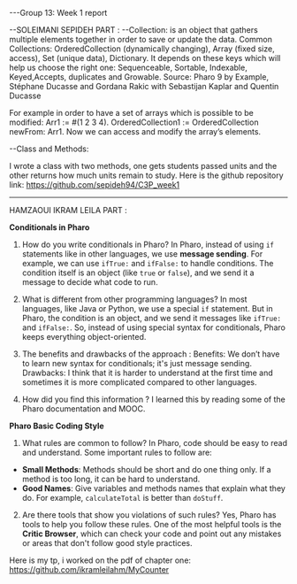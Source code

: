 ---Group 13: Week 1 report  

--SOLEIMANI SEPIDEH	PART :
--Collection:
is an object that gathers multiple elements together in order to save or update the data.
Common Collections: OrderedCollection (dynamically changing), Array (fixed size, access), Set (unique data), Dictionary.
It depends on these keys which will help us choose the right one: Sequenceable, Sortable, Indexable, Keyed,Accepts, duplicates and Growable.
Source: Pharo 9 by Example, Stéphane Ducasse and Gordana Rakic with Sebastijan Kaplar and Quentin Ducasse

For example in  order to have a set of arrays which is possible to be modified:
Arr1 := #(1 2 3 4).
OrderedCollection1 := OrderedCollection newFrom: Arr1. 
Now we can access and modify the array’s elements.

--Class and Methods:

I wrote a class with two methods, one gets students passed units and the other returns how much units remain to study.
Here is the github repository link:
https://github.com/sepideh94/C3P_week1

-----------------------------------------------
HAMZAOUI IKRAM LEILA PART :

**Conditionals in Pharo**

1. How do you write conditionals in Pharo?
   In Pharo, instead of using `if` statements like in other languages, we use **message sending**. For example, we can use `ifTrue:` and `ifFalse:` to handle conditions. The condition itself is an object (like `true` or `false`), and we send it a message to decide what code to run.

2. What is different from other programming languages?
 In most languages, like Java or Python, we use a special `if` statement. But in Pharo, the condition is an object, and we send it messages like `ifTrue:` and `ifFalse:`. So, instead of using special syntax for conditionals, Pharo keeps everything object-oriented.

3. The benefits and drawbacks of the approach :
   Benefits: We don’t have to learn new syntax for conditionals; it's just message sending.
   Drawbacks: I think that it is harder to understand at the first time and sometimes it is more complicated compared to other languages.

4. How did you find this information ? I learned this by reading some of the Pharo documentation and MOOC.

**Pharo Basic Coding Style**
1. What rules are common to follow?
In Pharo, code should be easy to read and understand. Some important rules to follow are:
- **Small Methods**: Methods should be short and do one thing only. If a method is too long, it can be hard to understand.
- **Good Names**: Give variables and methods names that explain what they do. For example, `calculateTotal` is better than `doStuff`.

2. Are there tools that show you violations of such rules?
Yes, Pharo has tools to help you follow these rules. One of the most helpful tools is the **Critic Browser**, which can check your code and point out any mistakes or areas that don't follow good style practices.

Here is my tp, i worked on the pdf of chapter one: https://github.com/ikramleilahm/MyCounter





   




